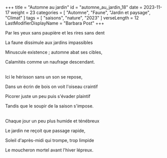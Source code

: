 +++
title = "Automne au jardin"
id = "automne_au_jardin_18"
date = 2023-11-17
weight = 23
categories = [ "Automne", "Faune", "Jardin et paysage", "Climat" ]
tags = [ "saisons", "nature", "2023" ]
verseLength = 12
LastModifierDisplayName = "Barbara Post"
+++

Par les yeux sans paupière et les rires sans dent

La faune dissimule aux jardins impassibles

Minuscule existence ; automne abat ses cibles,

Calamités comme un naufrage descendant.

 \
Ici le hérisson sans un son se repose,

Dans un écrin de bois on voit l'oiseau craintif

Picorer juste un peu puis s'évader plaintif

Tandis que le soupir de la saison s'impose.

 \
Chaque jour un peu plus humide et ténébreux

Le jardin ne reçoit que passage rapide,

Soleil d'après-midi qui trompe, trop limpide

Le moucheron mortel avant l'hiver lépreux.
